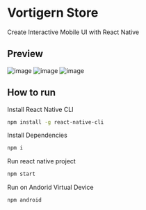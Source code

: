 # Vortigern Store
Create Interactive Mobile UI with React Native

## Preview
![image](https://drive.google.com/uc?export=view&id=1OXpq9e3D9onPupaejGwZtimkOzmfBHiU)
![image](https://drive.google.com/uc?export=view&id=1RSXqI120WLQHZLriiG1VoBaKGMlrBr9Y)
![image](https://drive.google.com/uc?export=view&id=1Mtig8EoI4dYlgEp0N8c1HmFjJj3lAYfc)

## How to run 

Install React Native CLI
```sh
npm install -g react-native-cli
```

Install Dependencies
```sh
npm i
```

Run react native project
```sh
npm start
```

Run on Andorid Virtual Device
```sh
npm android
```
